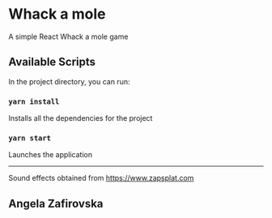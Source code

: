 # Whack a mole 

A simple React Whack a mole game

## Available Scripts

In the project directory, you can run:

### `yarn install`

Installs all the dependencies for the project 

### `yarn start`

Launches the application

------------------------------

Sound effects obtained from https://www.zapsplat.com

## Angela Zafirovska
